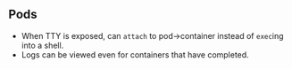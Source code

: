 ## Pods

* When TTY is exposed, can `attach` to pod->container instead of `exec`ing into a shell.
* Logs can be viewed even for containers that have completed.

